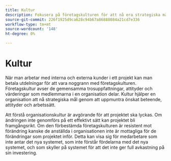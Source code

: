 ```yaml
---
title: Kultur
description: Fokusera på företagskulturen för att nå era strategiska mål.
source-git-commit: 226f1925d9ca628c94b67a86888084a21cd7e336
workflow-type: tm+mt
source-wordcount: '148'
ht-degree: 0%

---
```



# Kultur

När man arbetar med interna och externa kunder i ett projekt kan man betala utdelningar för att vara noggrann med företagskulturen. Företagskultur avser de gemensamma trosuppfattningar, attityder och värderingar som medlemmarna i en organisation delar. Kultur hjälper en organisation att nå strategiska mål genom att uppmuntra önskat beteende, attityder och arbetssätt.

Att förstå organisationskultur är avgörande för att projektet ska lyckas. Om ändringen inte genomförs på ett effektivt sätt kan projektet bli framgångsrikt. Om den förbestämda företagskulturen är resistent mot förändring kanske de anställda i organisationen inte är mottagliga för de förändringar som projektet inför. Detta kan visa sig för medarbetare som inte antar det nya systemet, som inte förstår fördelarna med det nya systemet, och som skyller på systemet för att det inte ger full avkastning på sin investering.
